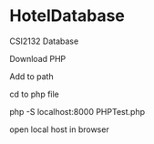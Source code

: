 # HotelDatabase
CSI2132 Database

Download PHP

Add to path

cd to php file

php -S localhost:8000 PHPTest.php

open local host in browser